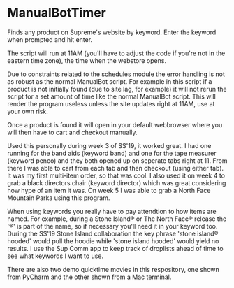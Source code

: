 # ManualBotTimer
Finds any product on Supreme's website by keyword. Enter the keyword when prompted and hit enter. 

The script will run at 11AM (you'll have to adjust the code if you're not in the eastern time zone), the time when the webstore opens.

Due to constraints related to the schedules module the error handling is not as robust as the normal ManualBot script.
For example in this script if a product is not initially found (due to site lag, for example) it will not rerun the script for
a set amount of time like the normal ManualBot script. This will render the program useless unless the site updates right at 11AM, use at your own risk. 

Once a product is found it will open in your default webbrowser where you will then have to cart and checkout manually.

Used this personally during week 3 of SS'19, it worked great. I had one running for the band aids (keyword band) and one for the tape measurer (keyword penco) and they both opened up on seperate tabs right at 11. From there I was able to cart from each tab and then checkout (using either tab). It was my first multi-item order, so that was cool. I also used it on week 4 to grab a black directors chair (keyword director) which was great considering how hype of an item it was. On week 5 I was able to grab a North Face Mountain Parka using this program.

When using keywords you really have to pay attendtion to how items are named. For example, during a Stone Island® or The North Face® release the '®' is part of the name, so if necessary you'll need it in your keyword too. During the SS'19 Stone Island collaboration the key phrase 'stone island® hooded' would pull the hoodie while 'stone island hooded' would yield no results. I use the Sup Comm app to keep track of droplists ahead of time to see what keywords I want to use.

There are also two demo quicktime movies in this respository, one shown from PyCharm and the other shown from a Mac terminal.

